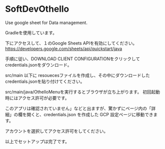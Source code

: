 # SoftDevOthello
Use google sheet for Data management.

Gradleを使用しています。

下にアクセスして、１のGoogle Sheets APIを有効にしてください。
https://developers.google.com/sheets/api/quickstart/java

手順に従い、DOWNLOAD CLIENT CONFIGURATIONをクリックしてcredentials.jsonをダウンロード。

src/main 以下に resouecesファイルを作成し、その中にダウンロードしたcredentials.jsonを貼り付けてください。

src/main/java/OthelloMenuを実行するとブラウザが立ち上がります。
初回起動時にはアクセス許可が必要です。

このアプリは確認されていません」などと出ますが、驚かずにページ内の「詳細」の欄を開くと、credentials.json を作成した GCP 設定ページに移動できます。

アカウントを選択してアクセス許可をしてください。

以上でセットアップは完了です。
